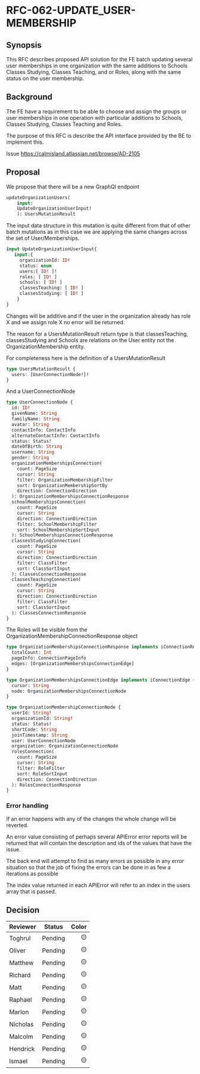 # RFC-062-UPDATE_USER-MEMBERSHIP

## Synopsis

This RFC describes proposed API solution for the FE batch updating several user memberships in one organization with the same additions to Schools Classes Studying, Classes Teaching, and or Roles, along with the same status on the user membership. 

## Background

The FE have a requirement to be able to choose and assign the groups or user memberships in one operation with particular additions to Schools, Classes Studying, Classes Teaching and Roles.

The purpose of this RFC is describe the API interface provided by the BE to implement this.

Issue https://calmisland.atlassian.net/browse/AD-2105

## Proposal

We propose that there will be a new GraphQl endpoint

```graphql
updateOrganizationUsers(
    input: 
    UpdateOrganizationUserInput!
    ): UsersMutationResult
```

The input data structure in this mutation is quite different from that of other batch mutations as in this case we are applying the same changes across the set of User/Memberships.

```graphql
input UpdateOrganizationUserInput{ 
   input:{
     organizationId: ID!
     status: enum
     users:[ ID! ]!
     roles: [ ID! ]
     schools: [ ID! ]
     classesTeaching: [ ID! ]
     classesStudying: [ ID! ]
    }
}
```

Changes will be additive and if the user in the organization already has role X and we assign role X no error will be returned.

The reason for a UsersMutationResult return type is that classesTeaching, classesStudying and Schools are relations on the User entity not the OrganizationMembership entity.

For completeness here is the definition of a UsersMutationResult

```graphql
type UsersMutationResult {
  users: [UserConnectionNode!]!
}
```

And a UserConnectionNode

```graphql
type UserConnectionNode {
  id: ID!
  givenName: String
  familyName: String
  avatar: String
  contactInfo: ContactInfo
  alternateContactInfo: ContactInfo
  status: Status!
  dateOfBirth: String
  username: String
  gender: String
  organizationMembershipsConnection(
    count: PageSize
    cursor: String
    filter: OrganizationMembershipFilter
    sort: OrganizationMembershipSortBy
    direction: ConnectionDirection
  ): OrganizationMembershipsConnectionResponse
  schoolMembershipsConnection(
    count: PageSize
    cursor: String
    direction: ConnectionDirection
    filter: SchoolMembershipFilter
    sort: SchoolMembershipSortInput
  ): SchoolMembershipsConnectionResponse
  classesStudyingConnection(
    count: PageSize
    cursor: String
    direction: ConnectionDirection
    filter: ClassFilter
    sort: ClassSortInput
  ): ClassesConnectionResponse
  classesTeachingConnection(
    count: PageSize
    cursor: String
    direction: ConnectionDirection
    filter: ClassFilter
    sort: ClassSortInput
  ): ClassesConnectionResponse
}
```
The Roles will be visible from the OrganizationMembershipConnectionResponse object

```graphql
type OrganizationMembershipsConnectionResponse implements iConnectionResponse {
  totalCount: Int
  pageInfo: ConnectionPageInfo
  edges: [OrganizationMembershipsConnectionEdge]
}

type OrganizationMembershipsConnectionEdge implements iConnectionEdge {
  cursor: String
  node: OrganizationMembershipsConnectionNode
}

type OrganizationMembershipConnectionNode {
  userId: String!
  organizationId: String!
  status: Status!
  shortCode: String
  joinTimestamp: String
  user: UserConnectionNode
  organization: OrganizationConnectionNode
  rolesConnection(
    count: PageSize
    cursor: String
    filter: RoleFilter
    sort: RoleSortInput
    direction: ConnectionDirection
  ): RolesConnectionResponse
}

```


### Error handling

If an error happens with any of the changes the whole change will be reverted.

An error value consisting of perhaps several APIError error reports will be returned that will contain the description and ids of the values that have the issue.

The back end will attempt to find as many errors as possible in any error situation so that the job of fixing the errors can be done in as few a iterations as possible

The index value returned in each APIError will refer to an index in the users array that is passed.

## Decision


|     Reviewer     |  Status  | Color  |
|------------------|----------|-------:|
| Toghrul          | Pending  |   🟡   |
| Oliver           | Pending  |   🟡   |
| Matthew          | Pending  |   🟡   |
| Richard          | Pending  |   🟡   |
| Matt             | Pending  |   🟡   |
| Raphael          | Pending  |   🟡   |
| Marlon           | Pending  |   🟡   |
| Nicholas         | Pending  |   🟡   |
| Malcolm          | Pending  |   🟡   |
| Hendrick         | Pending  |   🟡   |
| Ismael           | Pending  |   🟡   |


